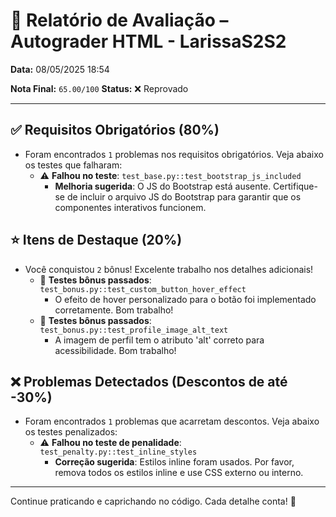 # 🧪 Relatório de Avaliação – Autograder HTML - LarissaS2S2

**Data:** 08/05/2025 18:54

**Nota Final:** `65.00/100`
**Status:** ❌ Reprovado

---
## ✅ Requisitos Obrigatórios (80%)
- Foram encontrados `1` problemas nos requisitos obrigatórios. Veja abaixo os testes que falharam:
  - ⚠️ **Falhou no teste**: `test_base.py::test_bootstrap_js_included`
    - **Melhoria sugerida**: O JS do Bootstrap está ausente. Certifique-se de incluir o arquivo JS do Bootstrap para garantir que os componentes interativos funcionem.

## ⭐ Itens de Destaque (20%)
- Você conquistou `2` bônus! Excelente trabalho nos detalhes adicionais!
  - 🌟 **Testes bônus passados**: `test_bonus.py::test_custom_button_hover_effect`
    - O efeito de hover personalizado para o botão foi implementado corretamente. Bom trabalho!
  - 🌟 **Testes bônus passados**: `test_bonus.py::test_profile_image_alt_text`
    - A imagem de perfil tem o atributo 'alt' correto para acessibilidade. Bom trabalho!

## ❌ Problemas Detectados (Descontos de até -30%)
- Foram encontrados `1` problemas que acarretam descontos. Veja abaixo os testes penalizados:
  - ⚠️ **Falhou no teste de penalidade**: `test_penalty.py::test_inline_styles`
    - **Correção sugerida**: Estilos inline foram usados. Por favor, remova todos os estilos inline e use CSS externo ou interno.

---
Continue praticando e caprichando no código. Cada detalhe conta! 💪
